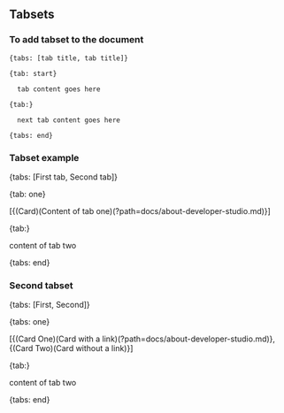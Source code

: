 ## Tabsets

### To add tabset to the document

    {tabs: [tab title, tab title]}
    
    {tab: start}
    
      tab content goes here
         
    {tab:}
    
      next tab content goes here
         
    {tabs: end}
    
    
### Tabset example

{tabs: [First tab, Second tab]}

{tab: one}

[{(Card)(Content of tab one)(?path=docs/about-developer-studio.md)}]

{tab:}

content of tab two

{tabs: end}


### Second tabset

{tabs: [First, Second]}

{tabs: one}

[{(Card One)(Card with a link)(?path=docs/about-developer-studio.md)},{(Card Two)(Card without a link)}]

{tab:}

content of tab two

{tabs: end}

